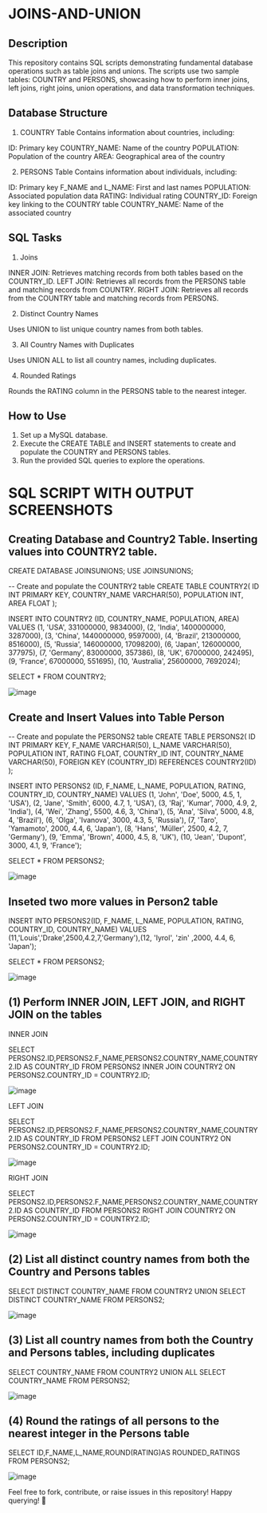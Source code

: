 # JOINS-AND-UNION

## Description
This repository contains SQL scripts demonstrating fundamental database operations such as table joins and unions. The scripts use two sample tables: COUNTRY and PERSONS, showcasing how to perform inner joins, left joins, right joins, union operations, and data transformation techniques.

## Database Structure

1. COUNTRY Table
Contains information about countries, including:

ID: Primary key
COUNTRY_NAME: Name of the country
POPULATION: Population of the country
AREA: Geographical area of the country

2. PERSONS Table
Contains information about individuals, including:

ID: Primary key
F_NAME and L_NAME: First and last names
POPULATION: Associated population data
RATING: Individual rating
COUNTRY_ID: Foreign key linking to the COUNTRY table
COUNTRY_NAME: Name of the associated country

## SQL Tasks

1. Joins

INNER JOIN: Retrieves matching records from both tables based on the COUNTRY_ID.
LEFT JOIN: Retrieves all records from the PERSONS table and matching records from COUNTRY.
RIGHT JOIN: Retrieves all records from the COUNTRY table and matching records from PERSONS.

2. Distinct Country Names

Uses UNION to list unique country names from both tables.

3. All Country Names with Duplicates

Uses UNION ALL to list all country names, including duplicates.

4. Rounded Ratings

Rounds the RATING column in the PERSONS table to the nearest integer.

## How to Use

1. Set up a MySQL database.
2. Execute the CREATE TABLE and INSERT statements to create and populate the COUNTRY and PERSONS tables.
3. Run the provided SQL queries to explore the operations.

# SQL SCRIPT WITH OUTPUT SCREENSHOTS

## Creating Database and Country2 Table. Inserting values into COUNTRY2 table.

CREATE DATABASE JOINSUNIONS;
USE JOINSUNIONS;

-- Create and populate the COUNTRY2 table
CREATE TABLE COUNTRY2(
    ID INT PRIMARY KEY,
    COUNTRY_NAME VARCHAR(50),
    POPULATION INT,
    AREA FLOAT
);

INSERT INTO COUNTRY2 (ID, COUNTRY_NAME, POPULATION, AREA)
VALUES 
(1, 'USA', 331000000, 9834000),
(2, 'India', 1400000000, 3287000),
(3, 'China', 1440000000, 9597000),
(4, 'Brazil', 213000000, 8516000),
(5, 'Russia', 146000000, 17098200),
(6, 'Japan', 126000000, 377975),
(7, 'Germany', 83000000, 357386),
(8, 'UK', 67000000, 242495),
(9, 'France', 67000000, 551695),
(10, 'Australia', 25600000, 7692024);

SELECT * FROM COUNTRY2;

![image](https://github.com/user-attachments/assets/c9cf7d02-3367-4dca-a3a0-2854918fae54)


## Create and Insert Values into Table Person

-- Create and populate the PERSONS2 table
CREATE TABLE PERSONS2(
    ID INT PRIMARY KEY,
    F_NAME VARCHAR(50),
    L_NAME VARCHAR(50),
    POPULATION INT,
    RATING FLOAT,
    COUNTRY_ID INT,
    COUNTRY_NAME VARCHAR(50),
    FOREIGN KEY (COUNTRY_ID) REFERENCES COUNTRY2(ID)
);

INSERT INTO PERSONS2 (ID, F_NAME, L_NAME, POPULATION, RATING, COUNTRY_ID, COUNTRY_NAME)
VALUES
(1, 'John', 'Doe', 5000, 4.5, 1, 'USA'),
(2, 'Jane', 'Smith', 6000, 4.7, 1, 'USA'),
(3, 'Raj', 'Kumar', 7000, 4.9, 2, 'India'),
(4, 'Wei', 'Zhang', 5500, 4.6, 3, 'China'),
(5, 'Ana', 'Silva', 5000, 4.8, 4, 'Brazil'),
(6, 'Olga', 'Ivanova', 3000, 4.3, 5, 'Russia'),
(7, 'Taro', 'Yamamoto', 2000, 4.4, 6, 'Japan'),
(8, 'Hans', 'Müller', 2500, 4.2, 7, 'Germany'),
(9, 'Emma', 'Brown', 4000, 4.5, 8, 'UK'),
(10, 'Jean', 'Dupont', 3000, 4.1, 9, 'France');

SELECT * FROM PERSONS2;

![image](https://github.com/user-attachments/assets/b20c10c5-283c-473c-827d-9e0e5b59b8b8)


## Inseted two more values in Person2 table

INSERT INTO PERSONS2(ID, F_NAME, L_NAME, POPULATION, RATING, COUNTRY_ID, COUNTRY_NAME) VALUES 
(11,'Louis','Drake',2500,4.2,7,'Germany'),(12, 'Iyrol', 'zin' ,2000, 4.4, 6, 'Japan');

SELECT * FROM PERSONS2;

![image](https://github.com/user-attachments/assets/b8e485a4-6332-423e-bc21-d9ac857f5a5b)


## (1) Perform INNER JOIN, LEFT JOIN, and RIGHT JOIN on the tables

INNER JOIN

SELECT PERSONS2.ID,PERSONS2.F_NAME,PERSONS2.COUNTRY_NAME,COUNTRY2.ID AS COUNTRY_ID
FROM PERSONS2 
INNER JOIN COUNTRY2 ON PERSONS2.COUNTRY_ID = COUNTRY2.ID;

![image](https://github.com/user-attachments/assets/16f94451-4045-4ec6-95d3-b549bca6e810)


LEFT JOIN

SELECT PERSONS2.ID,PERSONS2.F_NAME,PERSONS2.COUNTRY_NAME,COUNTRY2.ID AS COUNTRY_ID
FROM PERSONS2 
LEFT JOIN COUNTRY2 ON PERSONS2.COUNTRY_ID = COUNTRY2.ID;

![image](https://github.com/user-attachments/assets/69f9897b-76d9-4906-9c60-93e5151c352f)

RIGHT JOIN

SELECT PERSONS2.ID,PERSONS2.F_NAME,PERSONS2.COUNTRY_NAME,COUNTRY2.ID AS COUNTRY_ID
FROM PERSONS2 
RIGHT JOIN COUNTRY2 ON PERSONS2.COUNTRY_ID = COUNTRY2.ID;

![image](https://github.com/user-attachments/assets/ce4b246a-fe8f-42eb-8235-90c40c6b3af3)

## (2) List all distinct country names from both the Country and Persons tables

SELECT DISTINCT COUNTRY_NAME FROM COUNTRY2
UNION 
SELECT DISTINCT COUNTRY_NAME FROM PERSONS2;

![image](https://github.com/user-attachments/assets/5739723b-4c80-466f-bce0-9c1a3e217744)

## (3) List all country names from both the Country and Persons tables, including duplicates

SELECT COUNTRY_NAME FROM COUNTRY2
UNION ALL
SELECT COUNTRY_NAME FROM PERSONS2;

![image](https://github.com/user-attachments/assets/f95ec5f8-0530-4606-af42-3abedbd0d10b)

## (4) Round the ratings of all persons to the nearest integer in the Persons table

SELECT ID,F_NAME,L_NAME,ROUND(RATING)AS ROUNDED_RATINGS FROM PERSONS2;

![image](https://github.com/user-attachments/assets/703f3157-35a8-47c6-bdbb-be373cf28cb6)


Feel free to fork, contribute, or raise issues in this repository! Happy querying! 🚀



















